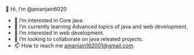 
 👋 Hi, I’m @amanjain6020
- 👀 I’m interested in Core java.
- 🌱 I’m currently learning Advanced topics of java and web development.
- 👀 I’m interested in web development. 
- 💞️ I’m looking to collaborate on java releated projects.
- 📫 How to reach me amanjain162001@gmail.com.
